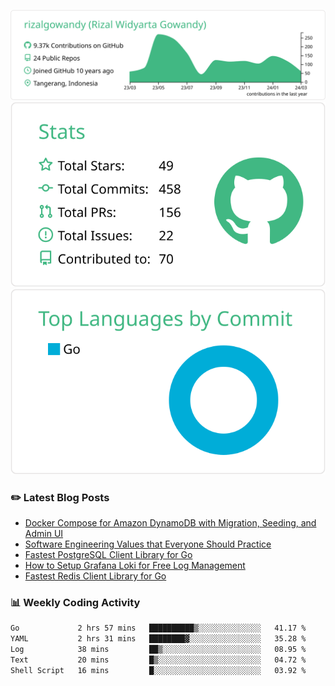 ![profile-details](profile-summary-card-output/vue/0-profile-details.svg)
![stats](profile-summary-card-output/vue/3-stats.svg)
![most-commit-language](profile-summary-card-output/vue/2-most-commit-language.svg)

### :pencil2: Latest Blog Posts
<!-- BLOG-POST-LIST:START -->
- [Docker Compose for Amazon DynamoDB with Migration, Seeding, and Admin UI](https://medium.com/geekculture/docker-compose-for-amazon-dynamodb-with-migration-seeding-and-admin-ui-db11a348cc6a?source=rss-5763b0f1aba6------2)
- [Software Engineering Values that Everyone Should Practice](https://levelup.gitconnected.com/software-engineering-values-that-everyone-should-practice-c980d00cd103?source=rss-5763b0f1aba6------2)
- [Fastest PostgreSQL Client Library for Go](https://levelup.gitconnected.com/fastest-postgresql-client-library-for-go-579fa97909fb?source=rss-5763b0f1aba6------2)
- [How to Setup Grafana Loki for Free Log Management](https://levelup.gitconnected.com/how-to-setup-grafana-loki-for-free-log-management-ceb60558503c?source=rss-5763b0f1aba6------2)
- [Fastest Redis Client Library for Go](https://levelup.gitconnected.com/fastest-redis-client-library-for-go-7993f618f5ab?source=rss-5763b0f1aba6------2)
<!-- BLOG-POST-LIST:END -->

### 📊 Weekly Coding Activity
<!--START_SECTION:waka-->

```txt
Go             2 hrs 57 mins   ██████████▒░░░░░░░░░░░░░░   41.17 %
YAML           2 hrs 31 mins   ████████▓░░░░░░░░░░░░░░░░   35.28 %
Log            38 mins         ██▒░░░░░░░░░░░░░░░░░░░░░░   08.95 %
Text           20 mins         █▒░░░░░░░░░░░░░░░░░░░░░░░   04.72 %
Shell Script   16 mins         █░░░░░░░░░░░░░░░░░░░░░░░░   03.92 %
```

<!--END_SECTION:waka-->
